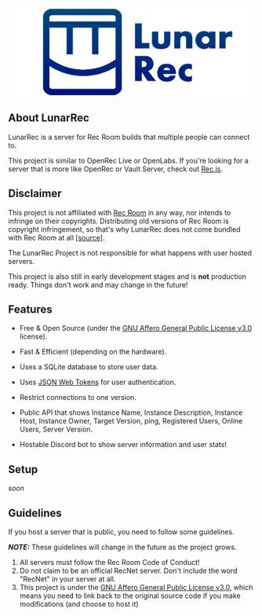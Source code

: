 <div align="center">
<img src="./readme/logo_text.png">
</div>

## About LunarRec

LunarRec is a server for Rec Room builds that multiple people can connect to. 

This project is similar to OpenRec Live or OpenLabs. If you're looking for a server that is more like OpenRec or Vault Server, check out [Rec.js](https://github.com/RealMCoded/Rec.js).

## Disclaimer

This project is not affiliated with [Rec Room](https://recroom.com/) in any way, nor intends to infringe on their copyrights. Distributing old versions of Rec Room is copyright infringement, so that's why LunarRec does not come bundled with Rec Room at all [[source]](https://cdn.discordapp.com/attachments/859438464856490034/1137178290914869248/image.png).

The LunarRec Project is not responsible for what happens with user hosted servers.

This project is also still in early development stages and is **not** production ready. Things don't work and may change in the future!

## Features

- Free & Open Source (under the [GNU Affero General Public License v3.0](./LICENSE) license).

- Fast & Efficient (depending on the hardware).

- Uses a SQLite database to store user data.

- Uses [JSON Web Tokens](https://jwt.io/) for user authentication.

- Restrict connections to one version.

- Public API that shows Instance Name, Instance Description, Instance Host, Instance Owner, Target Version, ping, Registered Users, Online Users, Server Version.

- Hostable Discord bot to show server information and user stats!

## Setup

*soon*

## Guidelines

If you host a server that is public, you need to follow some guidelines.

***NOTE:*** These guidelines will change in the future as the project grows. 

1. All servers must follow the Rec Room Code of Conduct!
2. Do not claim to be an official RecNet server. Don't include the word "RecNet" in your server at all.
3. This project is under the [GNU Affero General Public License v3.0](./LICENSE), which means you need to link back to the original source code if you make modifications (and choose to host it)